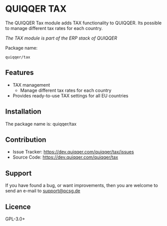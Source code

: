 QUIQQER TAX
========

The QUIQQER Tax module adds TAX functionality to QUIQQER.
Its possible to manage different tax rates for each country.

*The TAX module is part of the ERP stack of QUIQQER*

Package name:

    quiqqer/tax


Features
--------

- TAX management
    - Manage different tax rates for each country
- Provides ready-to-use TAX settings for all EU countries


Installation
------------

The package name is: quiqqer/tax


Contribution
----------

- Issue Tracker: https://dev.quiqqer.com/quiqqer/tax/issues
- Source Code: https://dev.quiqqer.com/quiqqer/tax


Support
-------

If you have found a bug, or want improvements,
then you are welcome to send an e-mail to support@pcsg.de


Licence
-------

GPL-3.0+
